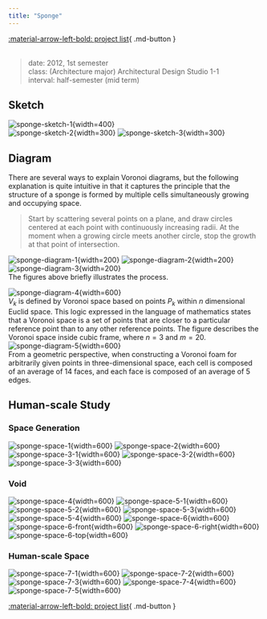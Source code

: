 ```yaml
---
title: "Sponge"
---
```


[:material-arrow-left-bold: project list](../../index.md){ .md-button }  
<br>

>date: 2012, 1st semester  
>class: (Architecture major) Architectural Design Studio 1-1  
>interval: half-semester (mid term)  

## Sketch

![sponge-sketch-1](../../../../../assets/tools-and-tales/form-experiments/2012/sponge/drawing/sponge_photo.png){width=400}  
![sponge-sketch-2](../../../../../assets/tools-and-tales/form-experiments/2012/sponge/drawing/sponge_sketch_1.png){width=300}
![sponge-sketch-3](../../../../../assets/tools-and-tales/form-experiments/2012/sponge/drawing/sponge_sketch_2.png){width=300}

## Diagram

There are several ways to explain Voronoi diagrams, but the following explanation is quite intuitive in that it captures the principle that the structure of a sponge is formed by multiple cells simultaneously growing and occupying space.  
>Start by scattering several points on a plane, and draw circles centered at each point with continuously increasing radii. At the moment when a growing circle meets another circle, stop the growth at that point of intersection.

![sponge-diagram-1](../../../../../assets/tools-and-tales/form-experiments/2012/sponge/diagram/sponge_diagram_1.png){width=200}
![sponge-diagram-2](../../../../../assets/tools-and-tales/form-experiments/2012/sponge/diagram/sponge_diagram_2.png){width=200}
![sponge-diagram-3](../../../../../assets/tools-and-tales/form-experiments/2012/sponge/diagram/sponge_diagram_3.png){width=200}  
The figures above briefly illustrates the process.

![sponge-diagram-4](../../../../../assets/tools-and-tales/form-experiments/2012/sponge/diagram/sponge_3d_1.png){width=600}  
$V_k$ is defined by Voronoi space based on points $P_k$ within $n$ dimensional Euclid space. This logic expressed in the language of mathematics states that a Voronoi space is a set of points that are closer to a particular reference point than to any other reference points. The figure describes the Voronoi space inside cubic frame, where $n=3$ and $m=20$.  
![sponge-diagram-5](../../../../../assets/tools-and-tales/form-experiments/2012/sponge/diagram/sponge_3d_2.png){width=600}  
From a geometric perspective, when constructing a Voronoi foam for arbitrarily given points in three-dimensional space, each cell is composed of an average of 14 faces, and each face is composed of an average of 5 edges.

## Human-scale Study 

### Space Generation
![sponge-space-1](../../../../../assets/tools-and-tales/form-experiments/2012/sponge/space/sponge_step1.png){width=600}
![sponge-space-2](../../../../../assets/tools-and-tales/form-experiments/2012/sponge/space/sponge_step2.png){width=600}
![sponge-space-3-1](../../../../../assets/tools-and-tales/form-experiments/2012/sponge/space/sponge_step3_1.png){width=600}
![sponge-space-3-2](../../../../../assets/tools-and-tales/form-experiments/2012/sponge/space/sponge_step3_2.png){width=600}
![sponge-space-3-3](../../../../../assets/tools-and-tales/form-experiments/2012/sponge/space/sponge_step3_3.png){width=600}

### Void
![sponge-space-4](../../../../../assets/tools-and-tales/form-experiments/2012/sponge/space/sponge_step4.png){width=600}
![sponge-space-5-1](../../../../../assets/tools-and-tales/form-experiments/2012/sponge/space/sponge_step5_1.png){width=600}
![sponge-space-5-2](../../../../../assets/tools-and-tales/form-experiments/2012/sponge/space/sponge_step5_2.png){width=600}
![sponge-space-5-3](../../../../../assets/tools-and-tales/form-experiments/2012/sponge/space/sponge_step5_3.png){width=600}
![sponge-space-5-4](../../../../../assets/tools-and-tales/form-experiments/2012/sponge/space/sponge_step5_4.png){width=600}
![sponge-space-6](../../../../../assets/tools-and-tales/form-experiments/2012/sponge/space/sponge_step6_1.png){width=600}
![sponge-space-6-front](../../../../../assets/tools-and-tales/form-experiments/2012/sponge/space/sponge_step6_front.png){width=600}
![sponge-space-6-right](../../../../../assets/tools-and-tales/form-experiments/2012/sponge/space/sponge_step6_right.png){width=600}
![sponge-space-6-top](../../../../../assets/tools-and-tales/form-experiments/2012/sponge/space/sponge_step6_top.png){width=600}

### Human-scale Space
![sponge-space-7-1](../../../../../assets/tools-and-tales/form-experiments/2012/sponge/space/sponge_step7_1.png){width=600}
![sponge-space-7-2](../../../../../assets/tools-and-tales/form-experiments/2012/sponge/space/sponge_step7_2.png){width=600}
![sponge-space-7-3](../../../../../assets/tools-and-tales/form-experiments/2012/sponge/space/sponge_step7_3+human.png){width=600}
![sponge-space-7-4](../../../../../assets/tools-and-tales/form-experiments/2012/sponge/space/sponge_step7_4+human.png){width=600}
![sponge-space-7-5](../../../../../assets/tools-and-tales/form-experiments/2012/sponge/space/sponge_step7_5+human.png){width=600}

[:material-arrow-left-bold: project list](../../index.md){ .md-button }